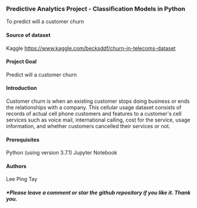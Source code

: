 ### Predictive Analytics Project - Classification Models in Python
To predict will a customer churn

#### Source of dataset
Kaggle
https://www.kaggle.com/becksddf/churn-in-telecoms-dataset

#### Project Goal 
Predict will a customer churn

#### Introduction
Customer churn is when an existing customer stops doing business or ends the relationships with a company. This cellular usage dataset consists of records of actual cell phone customers and features to a customer's cell services such as voice mail, international calling, cost for the service, usage information, and whether customers cancelled their services or not.

#### Prerequisites 
Python (using version 3.7.1)
Jupyter Notebook

#### Authors
Lee Ping Tay


##### *Please leave a comment or star the github repository if you like it. Thank you.
